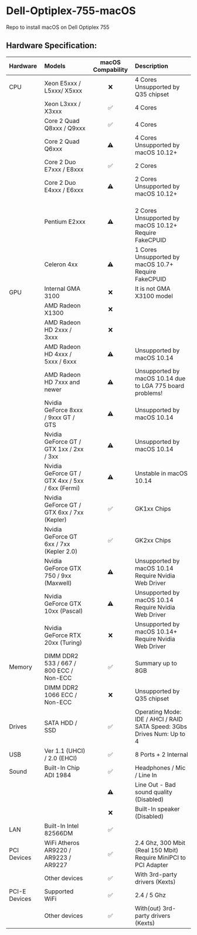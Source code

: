 # Dell-Optiplex-755-macOS
Repo to install macOS on Dell Optiplex 755

## Hardware Specification:

| Hardware | Models | macOS Compability | Description |
|:-|:-|:-:|:-|
| CPU | Xeon E5xxx / L5xxx/ X5xxx | ❌ | 4 Cores<br>Unsupported by Q35 chipset |
| | Xeon L3xxx / X3xxx | ✅ | 4 Cores |
| | Core 2 Quad Q8xxx / Q9xxx | ✅ | 4 Cores |
| | Core 2 Quad Q6xxx | ⚠️ | 4 Cores<br>Unsupported by macOS 10.12+ |
| | Core 2 Duo E7xxx / E8xxx | ✅ | 2 Cores |
| | Core 2 Duo E4xxx / E6xxx| ⚠️ | 2 Cores<br>Unsupported by macOS 10.12+ |
| | Pentium E2xxx | ⚠️ | <br>2 Cores<br>Unsupported by macOS 10.12+<br>Require FakeCPUID |
| | Celeron 4xx | ⚠️ | 1 Cores<br>Unsupported by macOS 10.7+<br>Require FakeCPUID |
| GPU | Internal GMA 3100 | ❌ | It is not GMA X3100 model |
| | AMD Radeon X1300 | ❌ | |
| | AMD Radeon HD 2xxx / 3xxx | ❌ | |
| | AMD Radeon HD 4xxx / 5xxx / 6xxx  | ⚠️ | Unsupported by macOS 10.14 |
| | AMD Radeon HD 7xxx and newer | ⚠️ | Unsupported by macOS 10.14 due to LGA 775 board problems! |
| | Nvidia GeForce 8xxx / 9xxx GT / GTS | ⚠️ | Unsupported by macOS 10.14 |
| | Nvidia GeForce GT / GTX 1xx / 2xx / 3xx | ⚠️ | Unsupported by macOS 10.14 |
| | Nvidia GeForce GT / GTX 4xx / 5xx / 6xx (Fermi) | ⚠️ | Unstable in macOS 10.14 |
| | Nvidia GeForce GT / GTX 6xx / 7xx (Kepler) | ✅ | GK1xx Chips |
| | Nvidia GeForce GT 6xx / 7xx (Kepler 2.0) | ✅ | GK2xx Chips |
| | Nvidia GeForce GTX 750 / 9xx (Maxwell) | ⚠️ | Unsupported by macOS 10.14<br>Require Nvidia Web Driver |
| | Nvidia GeForce GTX 10xx (Pascal) | ⚠️ | Unsupported by macOS 10.14<br>Require Nvidia Web Driver |
| | Nvidia GeForce RTX 20xx (Turing) | ❌ | Unsupported by macOS 10.14+<br>Require Nvidia Web Driver |
| Memory | DIMM DDR2 533 / 667 / 800 ECC / Non-ECC | ✅ | Summary up to 8GB |
| | DIMM DDR2 1066 ECC / Non-ECC | ❌ | Unsupported by Q35 chipset |
| Drives | SATA HDD / SSD | ✅ | Operating Mode: IDE / AHCI / RAID<br>SATA Speed: 3Gbs<br>Drives Num: Up to 4 |
| USB | Ver 1.1 (UHCI) / 2.0 (EHCI) | ✅ | 8 Ports + 2 Internal |
| Sound | Built-In Chip ADI 1984 | ✅ | Headphones / Mic / Line In |
|  |  | ⚠️ | Line Out - Bad sound quality (Disabled) |
|  |  | ❌ | Built-In speaker (Disabled) |
| LAN | Built-In Intel 82566DM | ✅ |
| PCI Devices | WiFi Atheros AR9220 / AR9223 / AR9227 | ✅ | 2.4 Ghz, 300 Mbit (Real 150 Mbit)<br>Require MiniPCI to PCI Adapter<br> |
| | Other devices | ✅ | With 3rd-party drivers (Kexts) |
| PCI-E Devices | Supported WiFi | ✅ | 2.4 / 5 Ghz |
| | Other devices | ✅ | With(out) 3rd-party drivers (Kexts) |
